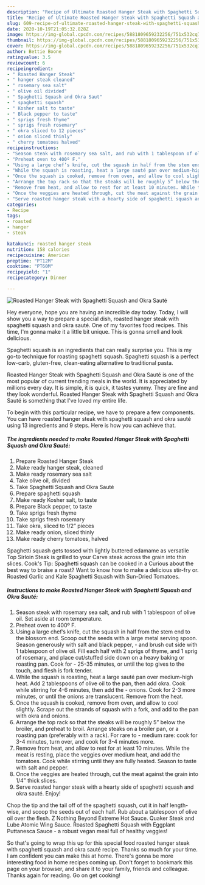```yaml
---
description: "Recipe of Ultimate Roasted Hanger Steak with Spaghetti Squash and Okra Sauté"
title: "Recipe of Ultimate Roasted Hanger Steak with Spaghetti Squash and Okra Sauté"
slug: 609-recipe-of-ultimate-roasted-hanger-steak-with-spaghetti-squash-and-okra-saute
date: 2020-10-19T21:05:32.828Z
image: https://img-global.cpcdn.com/recipes/5881809659232256/751x532cq70/roasted-hanger-steak-with-spaghetti-squash-and-okra-saute-recipe-main-photo.jpg
thumbnail: https://img-global.cpcdn.com/recipes/5881809659232256/751x532cq70/roasted-hanger-steak-with-spaghetti-squash-and-okra-saute-recipe-main-photo.jpg
cover: https://img-global.cpcdn.com/recipes/5881809659232256/751x532cq70/roasted-hanger-steak-with-spaghetti-squash-and-okra-saute-recipe-main-photo.jpg
author: Bettie Boone
ratingvalue: 3.5
reviewcount: 6
recipeingredient:
- " Roasted Hanger Steak"
- " hanger steak cleaned"
- " rosemary sea salt"
- " olive oil divided"
- " Spaghetti Squash and Okra Saut"
- " spaghetti squash"
- " Kosher salt to taste"
- " Black pepper to taste"
- " sprigs fresh thyme"
- " sprigs fresh rosemary"
- " okra sliced to 12 pieces"
- " onion sliced thinly"
- " cherry tomatoes halved"
recipeinstructions:
- "Season steak with rosemary sea salt, and rub with 1 tablespoon of olive oil. Set aside at room temperature."
- "Preheat oven to 400º F."
- "Using a large chef’s knife, cut the squash in half from the stem end to the blossom end. Scoop out the seeds with a large metal serving spoon. Season generously with salt and black pepper, and brush cut side with 1 tablespoon of olive oil. Fill each half with 2 sprigs of thyme, and 1 sprig of rosemary, and place cut/stuffed side down on a heavy baking or roasting pan. Cook for 25-35 minutes, or until the top gives to the touch, and flesh is fork tender."
- "While the squash is roasting, heat a large sauté pan over medium-high heat. Add 2 tablespoons of olive oil to the pan, then add okra. Cook while stirring for 4-6 minutes, then add the onions. Cook for 2-3 more minutes, or until the onions are translucent. Remove from the heat."
- "Once the squash is cooked, remove from oven, and allow to cool slightly. Scrape out the strands of squash with a fork, and add to the pan with okra and onions."
- "Arrange the top rack so that the steaks will be roughly 5” below the broiler, and preheat to broil. Arrange steaks on a broiler pan, or a roasting pan (preferably with a rack). For rare to medium rare: cook for 3-4 minutes, turn over, and cook for 3-4 minutes more."
- "Remove from heat, and allow to rest for at least 10 minutes. While the meat is resting, place the veggies over medium heat, and add the tomatoes. Cook while stirring until they are fully heated. Season to taste with salt and pepper."
- "Once the veggies are heated through, cut the meat against the grain into 1/4” thick slices."
- "Serve roasted hanger steak with a hearty side of spaghetti squash and okra sauté. Enjoy!"
categories:
- Recipe
tags:
- roasted
- hanger
- steak

katakunci: roasted hanger steak 
nutrition: 158 calories
recipecuisine: American
preptime: "PT12M"
cooktime: "PT60M"
recipeyield: "1"
recipecategory: Dinner

---
```



![Roasted Hanger Steak with Spaghetti Squash and Okra Sauté](https://img-global.cpcdn.com/recipes/5881809659232256/751x532cq70/roasted-hanger-steak-with-spaghetti-squash-and-okra-saute-recipe-main-photo.jpg)

Hey everyone, hope you are having an incredible day today. Today, I will show you a way to prepare a special dish, roasted hanger steak with spaghetti squash and okra sauté. One of my favorites food recipes. This time, I'm gonna make it a little bit unique. This is gonna smell and look delicious.

Spaghetti squash is an ingredients that can really surprise you. This is my go-to technique for roasting spaghetti squash. Spaghetti squash is a perfect low-carb, gluten-free, clean-eating alternative to traditional pasta.

Roasted Hanger Steak with Spaghetti Squash and Okra Sauté is one of the most popular of current trending meals in the world. It is appreciated by millions every day. It is simple, it is quick, it tastes yummy. They are fine and they look wonderful. Roasted Hanger Steak with Spaghetti Squash and Okra Sauté is something that I've loved my entire life.


To begin with this particular recipe, we have to prepare a few components. You can have roasted hanger steak with spaghetti squash and okra sauté using 13 ingredients and 9 steps. Here is how you can achieve that.

<!--inarticleads1-->

##### The ingredients needed to make Roasted Hanger Steak with Spaghetti Squash and Okra Sauté:

1. Prepare  Roasted Hanger Steak
1. Make ready  hanger steak, cleaned
1. Make ready  rosemary sea salt
1. Take  olive oil, divided
1. Take  Spaghetti Squash and Okra Sauté
1. Prepare  spaghetti squash
1. Make ready  Kosher salt, to taste
1. Prepare  Black pepper, to taste
1. Take  sprigs fresh thyme
1. Take  sprigs fresh rosemary
1. Take  okra, sliced to 1/2” pieces
1. Make ready  onion, sliced thinly
1. Make ready  cherry tomatoes, halved


Spaghetti squash gets tossed with lightly buttered edamame as versatile Top Sirloin Steak is grilled to your Carve steak across the grain into thin slices. Cook&#39;s Tip: Spaghetti squash can be cooked in a Curious about the best way to braise a roast? Want to know how to make a delicious stir-fry or. Roasted Garlic and Kale Spaghetti Squash with Sun-Dried Tomatoes. 

<!--inarticleads2-->

##### Instructions to make Roasted Hanger Steak with Spaghetti Squash and Okra Sauté:

1. Season steak with rosemary sea salt, and rub with 1 tablespoon of olive oil. Set aside at room temperature.
1. Preheat oven to 400º F.
1. Using a large chef’s knife, cut the squash in half from the stem end to the blossom end. Scoop out the seeds with a large metal serving spoon. Season generously with salt and black pepper, - and brush cut side with 1 tablespoon of olive oil. Fill each half with 2 sprigs of thyme, and 1 sprig of rosemary, and place cut/stuffed side down on a heavy baking or roasting pan. Cook for - 25-35 minutes, or until the top gives to the touch, and flesh is fork tender.
1. While the squash is roasting, heat a large sauté pan over medium-high heat. Add 2 tablespoons of olive oil to the pan, then add okra. Cook while stirring for 4-6 minutes, then add the - onions. Cook for 2-3 more minutes, or until the onions are translucent. Remove from the heat.
1. Once the squash is cooked, remove from oven, and allow to cool slightly. Scrape out the strands of squash with a fork, and add to the pan with okra and onions.
1. Arrange the top rack so that the steaks will be roughly 5” below the broiler, and preheat to broil. Arrange steaks on a broiler pan, or a roasting pan (preferably with a rack). For rare to - medium rare: cook for 3-4 minutes, turn over, and cook for 3-4 minutes more.
1. Remove from heat, and allow to rest for at least 10 minutes. While the meat is resting, place the veggies over medium heat, and add the tomatoes. Cook while stirring until they are fully heated. Season to taste with salt and pepper.
1. Once the veggies are heated through, cut the meat against the grain into 1/4” thick slices.
1. Serve roasted hanger steak with a hearty side of spaghetti squash and okra sauté. Enjoy!


Chop the tip and the tail off of the spaghetti squash, cut it in half length-wise, and scoop the seeds out of each half. Rub about a tablespoon of olive oil over the flesh. Z Nothing Beyond Extreme Hot Sauce. Quaker Steak and Lube Atomic Wing Sauce. Roasted Spaghetti Squash with Eggplant Puttanesca Sauce - a robust vegan meal full of healthy veggies! 

So that's going to wrap this up for this special food roasted hanger steak with spaghetti squash and okra sauté recipe. Thanks so much for your time. I am confident you can make this at home. There's gonna be more interesting food in home recipes coming up. Don't forget to bookmark this page on your browser, and share it to your family, friends and colleague. Thanks again for reading. Go on get cooking!
